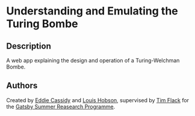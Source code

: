# Understanding and Emulating the Turing Bombe

## Description

A web app explaining the design and operation of a Turing-Welchman Bombe.

## Authors

Created by [Eddie Cassidy](mailto:ec732@cam.ac.uk) and [Louis Hobson](mailto:ldh35@cam.ac.uk), supervised by [Tim Flack](mailto:tjf1000@cam.ac.uk) for the [Gatsby Summer Reasearch Programme](https://www.kings.cam.ac.uk/study/summer-internship-programme/for-students).
